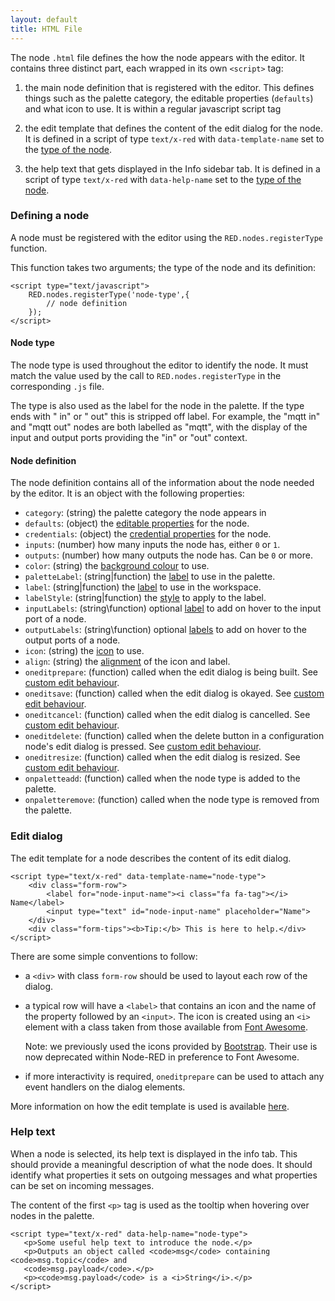 ```yaml
---
layout: default
title: HTML File
---
```


The node `.html` file defines the how the node appears with the editor. It
contains three distinct part, each wrapped in its own `<script>` tag:

1. the main node definition that is registered with the editor. This defines
   things such as the palette category, the editable properties (`defaults`) and
   what icon to use. It is within a regular javascript script tag

2. the edit template that defines the content of the edit dialog for the node.
   It is defined in a script of type `text/x-red` with `data-template-name` set
   to the [type of the node](#node-type).

3. the help text that gets displayed in the Info sidebar tab. It is defined in a
   script of type `text/x-red` with `data-help-name` set to the
   [type of the node](#node-type).



### Defining a node

A node must be registered with the editor using the `RED.nodes.registerType`
function.

This function takes two arguments; the type of the node and its definition:

    <script type="text/javascript">
        RED.nodes.registerType('node-type',{
            // node definition
        });
    </script>

#### Node type

The node type is used throughout the editor to identify the node. It must
match the value used by the call to `RED.nodes.registerType` in the corresponding
`.js` file.

The type is also used as the label for the node in the palette. If the type ends
with " in" or " out" this is stripped off label. For example, the "mqtt in" and
"mqtt out" nodes are both labelled as "mqtt", with the display of the input and
output ports providing the "in" or "out" context.

#### Node definition

The node definition contains all of the information about the node needed by the
editor. It is an object with the following properties:


- `category`: (string) the palette category the node appears in
- `defaults`: (object) the [editable properties](properties) for the node.
- `credentials`: (object) the [credential properties](credentials) for the node.
- `inputs`: (number) how many inputs the node has, either `0` or `1`.
- `outputs`: (number) how many outputs the node has. Can be `0` or more.
- `color`: (string) the [background colour](appearance#background-colour) to use.
- `paletteLabel`: (string\|function) the [label](appearance#label) to use in the palette.
- `label`: (string\|function) the [label](appearance#label) to use in the workspace.
- `labelStyle`: (string\|function) the [style](appearance#label-style) to apply to the label.
- `inputLabels`: (string\function) optional [label](appearance#port-labels) to add on hover to the input port of a node.
- `outputLabels`: (string\function) optional [labels](appearance#port-labels) to add on hover to the output ports of a node.
- `icon`: (string) the [icon](appearance#icon) to use.
- `align`: (string) the [alignment](appearance#alignment) of the icon and label.
- `oneditprepare`: (function) called when the edit dialog is being built. See [custom edit behaviour](properties#custom-edit-behaviour).
- `oneditsave`: (function) called when the edit dialog is okayed. See [custom edit behaviour](properties#custom-edit-behaviour).
- `oneditcancel`: (function) called when the edit dialog is cancelled. See [custom edit behaviour](properties#custom-edit-behaviour).
- `oneditdelete`: (function) called when the delete button in a configuration node's edit dialog is pressed. See [custom edit behaviour](properties#custom-edit-behaviour).
- `oneditresize`: (function) called when the edit dialog is resized. See [custom edit behaviour](properties#custom-edit-behaviour).
- `onpaletteadd`: (function) called when the node type is added to the palette.
- `onpaletteremove`: (function) called when the node type is removed from the palette.

### Edit dialog

The edit template for a node describes the content of its edit dialog.

    <script type="text/x-red" data-template-name="node-type">
        <div class="form-row">
            <label for="node-input-name"><i class="fa fa-tag"></i> Name</label>
            <input type="text" id="node-input-name" placeholder="Name">
        </div>
        <div class="form-tips"><b>Tip:</b> This is here to help.</div>
    </script>


There are some simple conventions to follow:

 - a `<div>` with class `form-row` should be used to layout each row of the
   dialog.
 - a typical row will have a `<label>` that contains an icon and the name of the
   property followed by an `<input>`. The icon is created using an `<i>` element
   with a class taken from those available from [Font Awesome](http://fortawesome.github.io/Font-Awesome/icons/).

   Note: we previously used the icons provided by [Bootstrap](http://getbootstrap.com/2.3.2/base-css#icons).
   Their use is now deprecated within Node-RED in preference to Font Awesome.
 - if more interactivity is required, `oneditprepare` can be used to attach
   any event handlers on the dialog elements.


More information on how the edit template is used is available
[here](properties#property-edit-dialog).


### Help text

When a node is selected, its help text is displayed in the info tab. This should
provide a meaningful description of what the node does. It should identify what
properties it sets on outgoing messages and what properties can be set on incoming
messages.

The content of the first `<p>` tag is used as the tooltip when hovering over
nodes in the palette.

    <script type="text/x-red" data-help-name="node-type">
       <p>Some useful help text to introduce the node.</p>
       <p>Outputs an object called <code>msg</code> containing <code>msg.topic</code> and
       <code>msg.payload</code>.</p>
       <p><code>msg.payload</code> is a <i>String</i>.</p>
    </script>
